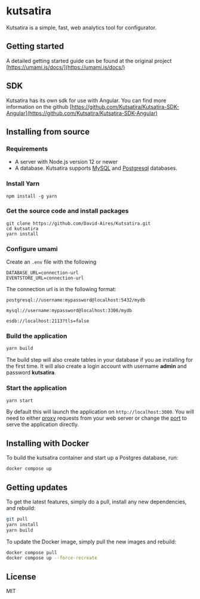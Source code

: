 # kutsatira

Kutsatira is a simple, fast, web analytics tool for configurator.

## Getting started

A detailed getting started guide can be found at the original project [https://umami.is/docs/](https://umami.is/docs/)

## SDK 

Kutsatira has its own sdk for use with Angular. You can find more information on the github [https://github.com/Kutsatira/Kutsatira-SDK-Angular](https://github.com/Kutsatira/Kutsatira-SDK-Angular)

## Installing from source

### Requirements

- A server with Node.js version 12 or newer
- A database. Kutsatira supports [MySQL](https://www.mysql.com/) and [Postgresql](https://www.postgresql.org/) databases.

### Install Yarn

```
npm install -g yarn
```

### Get the source code and install packages

```
git clone https://github.com/David-Aires/Kutsatira.git
cd kutsatira
yarn install
```

### Configure umami

Create an `.env` file with the following

```
DATABASE_URL=connection-url
EVENTSTORE_URL=connection-url
```

The connection url is in the following format:
```
postgresql://username:mypassword@localhost:5432/mydb

mysql://username:mypassword@localhost:3306/mydb

esdb://localhost:2113?tls=false
```

### Build the application

```bash
yarn build
```

The build step will also create tables in your database if you ae installing for the first time. It will also create a login account with username **admin** and password **kutsatira**.

### Start the application

```bash
yarn start
```

By default this will launch the application on `http://localhost:3000`. You will need to either
[proxy](https://docs.nginx.com/nginx/admin-guide/web-server/reverse-proxy/) requests from your web server
or change the [port](https://nextjs.org/docs/api-reference/cli#production) to serve the application directly.

## Installing with Docker

To build the kutsatira container and start up a Postgres database, run:

```bash
docker compose up
```

## Getting updates

To get the latest features, simply do a pull, install any new dependencies, and rebuild:

```bash
git pull
yarn install
yarn build
```

To update the Docker image, simply pull the new images and rebuild:

```bash
docker compose pull
docker compose up --force-recreate
```

## License

MIT
